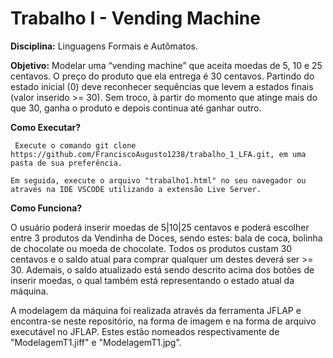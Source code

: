 # Trabalho I - Vending Machine

**Disciplina:** Linguagens Formais e Autômatos. 

**Objetivo:** Modelar uma “vending machine” que aceita moedas de 5, 10 e 25 centavos. O preço do produto que ela entrega é 30 centavos.
Partindo do estado inicial (0) deve reconhecer sequências que levem a estados finais (valor inserido >= 30).
Sem troco, à partir do momento que atinge mais do que 30, ganha o produto e depois continua até ganhar outro. 

**Como Executar?**

     Execute o comando git clone https://github.com/FranciscoAugusto1238/trabalho_1_LFA.git, em uma pasta de sua preferência. 

    Em seguida, execute o arquivo "trabalho1.html" no seu navegador ou através na IDE VSCODE utilizando a extensão Live Server. 


**Como Funciona?**

O usuário poderá inserir moedas de 5|10|25 centavos e poderá escolher entre 3 produtos da Vendinha de Doces, sendo estes: bala de coca, bolinha de chocolate ou moeda de chocolate. Todos os produtos custam 30 centavos e o saldo atual para comprar qualquer um destes deverá ser >= 30. Ademais, o saldo atualizado está sendo descrito acima dos botões de inserir moedas, o qual também está representando o estado atual da máquina. 


A modelagem da máquina foi realizada através da ferramenta JFLAP e encontra-se neste repositório, na forma de imagem e na forma de arquivo executável no JFLAP. Estes estão nomeados respectivamente de "ModelagemT1.jiff" e "ModelagemT1.jpg". 
